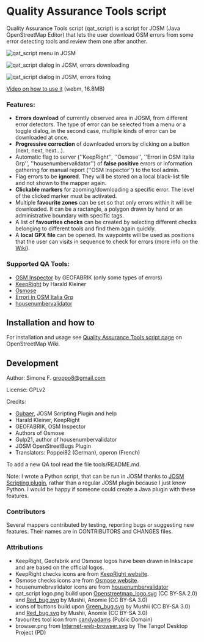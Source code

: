 Quality Assurance Tools script
==============================
Quality Assurance Tools script (qat_script) is a script for JOSM (Java OpenStreetMap Editor) that lets the user download OSM errors from some error detecting tools and review them one after another.

![qat_script menu in JOSM](http://dl.dropboxusercontent.com/u/41550819/OSM/qat_script/wiki_img/qat_script_menu_small.png "qat_script menu in JOSM")

![qat_script dialog in JOSM, errors downloading](http://dl.dropboxusercontent.com/u/41550819/OSM/qat_script/wiki_img/qat_script_dialog_download_small.png "qat_script dialog in JOSM, errors downloading")

![qat_script dialog in JOSM, errors fixing](http://dl.dropboxusercontent.com/u/41550819/OSM/qat_script/wiki_img/qat_script_dialog_fixing_small.png "qat_script dialog in JOSM, errors fixing")

[Video on how to use it](http://bit.ly/ZTwj0Z) (webm, 16.8MB)

### Features:

* **Errors download** of currently observed area in JOSM, from different error detectors. The type of error can be selected from a menu or a toggle dialog, in the second case, multiple kinds of error can be downloaded at once.
* **Progressive correction** of downloaded errors by clicking on a button (next, next, next...).
* Automatic flag to server (''KeepRight'', ''Osmose'', ''Errori in OSM Italia Grp'', ''housenumbervalidator'') of **false positive** errors or information gathering for manual report (''OSM Inspector'') to the tool admin.
* Flag errors to be **ignored**. They will be stored on a local black-list file and not shown to the mapper again.
* **Clickable markers** for zooming/downloading a specific error. The level of the clicked marker must be activated.
* Multiple **favourite zones** can be set so that only errors within it will be downloaded. It can be a ractangle, a polygon drawn by hand or an administrative boundary with specific tags.
* A list of **favourites checks** can be created by selecting different checks belonging to different tools and find them again quickly.
* A **local GPX file** can be opened. Its waypoints will be used as positions that the user can visits in sequence to check for errors (more info on the [Wiki](http://wiki.openstreetmap.org/wiki/Quality_Assurance_Tools_script)).

### Supported QA Tools:

* [OSM Inspector](http://tools.geofabrik.de/osmi/) by GEOFABRIK (only some types of errors)
* [KeepRight](http://keepright.ipax.at/) by Harald Kleiner
* [Osmose](http://osmose.openstreetmap.fr/)
* [Errori in OSM Italia Grp](https://dl.dropboxusercontent.com/u/41550819/OSM/Errori_in_Italia_Grp)
* [housenumbervalidator](http://gulp21.bplaced.net/osm/housenumbervalidator/)

Installation and how to
-----------------------
For installation and usage see [Quality Assurance Tools script page](http://wiki.openstreetmap.org/wiki/Quality_Assurance_Tools_script) on OpenStreetMap Wiki.

Development
-----------
Author: Simone F. <groppo8@gmail.com>

License: GPLv2

Credits:

* [Gubaer](http://gubaer.github.com/), JOSM Scripting Plugin and help
* Harald Kleiner, KeepRight
* GEOFABRIK, OSM Inspector
* Authors of Osmose
* Gulp21, author of housenumbervalidator
* JOSM OpenStreetBugs Plugin
* Translators: Poppei82 (German), operon (French)

To add a new QA tool read the file tools/README.md.

Note: I wrote a Python script, that can be run in JOSM thanks to [JOSM Scripting plugin](http://gubaer.github.io/josm-scripting-plugin/), rathar than a regular JOSM plugin because I just know Python. I would be happy if someone could create a Java plugin with these features.

### Contributors
Several mappers contributed by testing, reporting bugs or suggesting new features. Their names are in CONTRIBUTORS and CHANGES files.

### Attributions
* KeepRight, Geofabrik and Osmose logos have been drawn in Inkscape and are based on the official logos.
* KeepRight checks icons are from [KeepRight website](http://keepright.ipax.at/).
* Osmose checks icons are from [Osmose website](http://osmose.openstreetmap.fr/).
* housenumebrvalidator icons are from [housenumbervalidator](http://gulp21.bplaced.net/osm/housenumbervalidator/)
* qat_script logo.png build upon [Openstreetmap_logo.svg](http://commons.wikimedia.org/wiki/File:Openstreetmap_logo.svg) (CC BY-SA 2.0) and [Red_bug.svg](http://commons.wikimedia.org/wiki/File:Red_bug.svg) by Mushii, Anomie (CC BY-SA 3.0)
* icons of buttons build upon [Green_bug.svg](http://commons.wikimedia.org/wiki/File:Green_bug.svg) by Mushii (CC BY-SA 3.0) and [Red_bug.svg](http://commons.wikimedia.org/wiki/File:Red_bug.svg) by Mushii, Anomie (CC BY-SA 3.0)
* favourites tool icon from [candyadams](http://openclipart.org/detail/93169/star-by-candyadams) (Public Domain)
* browser.png from [Internet-web-browser.svg](http://commons.wikimedia.org/wiki/File:Internet-web-browser.svg) by The Tango! Desktop Project (PD)
